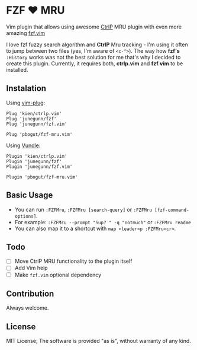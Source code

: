 # FZF :heart: MRU

Vim plugin that allows using awesome [CtrlP](https://github.com/kien/ctrlp.vim)
MRU plugin with even more amazing [fzf.vim](https://github.com/junegunn/fzf.vim)

I love fzf fuzzy search algorithm and **CtrlP** Mru tracking - I'm using it
often to jump between two files (yes, I'm aware of `<c-^>`). The way how
**fzf's** `:History` works was not the best solution for me that's why I
decided to create this plugin. Currently, it requires both, **ctrlp.vim**
and **fzf.vim** to be installed.

## Instalation

Using [vim-plug](https://github.com/junegunn/vim-plug):

```vim
Plug 'kien/ctrlp.vim'
Plug 'junegunn/fzf'
Plug 'junegunn/fzf.vim'

Plug 'pbogut/fzf-mru.vim'
```

Using [Vundle](https://github.com/VundleVim/Vundle.vim):

```vim
Plugin 'kien/ctrlp.vim'
Plugin 'junegunn/fzf'
Plugin 'junegunn/fzf.vim'

Plugin 'pbogut/fzf-mru.vim'
```

## Basic Usage
- You can run `:FZFMru`, `:FZFMru [search-query]` or `:FZFMru [fzf-command-options]`.
- For example: `:FZFMru --prompt "Sup? " -q "notmuch"` or `:FZFMru readme`
- You can also map it to a shortcut with `map <leader>p :FZFMru<cr>`.

## Todo
- [ ] Move CtrlP MRU functionality to the plugin itself
- [ ] Add Vim help
- [ ] Make `fzf.vim` optional dependency

## Contribution

Always welcome.

## License

MIT License;
The software is provided "as is", without warranty of any kind.
